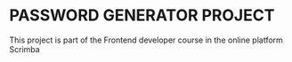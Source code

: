 # PASSWORD GENERATOR PROJECT

This project is part of the Frontend developer course in the online platform Scrimba